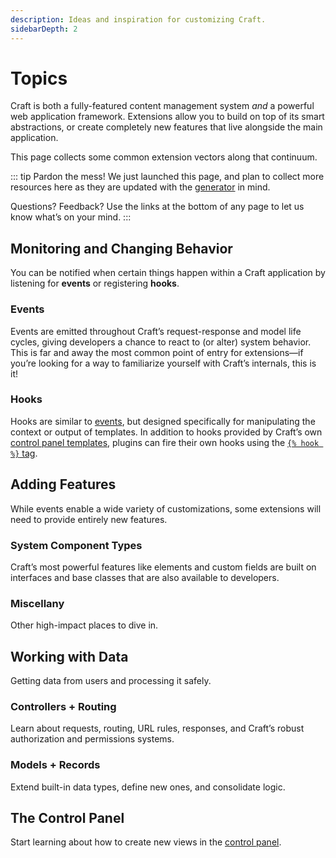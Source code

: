 ```yaml
---
description: Ideas and inspiration for customizing Craft.
sidebarDepth: 2
---
```


# Topics

Craft is both a fully-featured content management system _and_ a powerful web application framework. Extensions allow you to build on top of its smart abstractions, or create completely new features that live alongside the main application.

This page collects some common extension vectors along that continuum.

::: tip
Pardon the mess! We just launched this page, and plan to collect more resources here as they are updated with the [generator](generator.md) in mind.

Questions? Feedback? Use the links at the bottom of any page to let us know what’s on your mind.
:::

## Monitoring and Changing Behavior

You can be notified when certain things happen within a Craft application by listening for **events** or registering **hooks**.

### Events

Events are emitted throughout Craft’s request-response and model life cycles, giving developers a chance to react to (or alter) system behavior. This is far and away the most common point of entry for extensions—if you’re looking for a way to familiarize yourself with Craft’s internals, this is it!

<See path="events.md" />

### Hooks

Hooks are similar to [events](#events), but designed specifically for manipulating the context or output of templates. In addition to hooks provided by Craft’s own [control panel templates](template-hooks.md#control-panel-template-hooks), plugins can fire their own hooks using the [`{% hook %}` tag](../dev/tags.twig#hook).

<See path="template-hooks.md" />

## Adding Features

While events enable a wide variety of customizations, some extensions will need to provide entirely new features.

### System Component Types

Craft’s most powerful features like elements and custom fields are built on interfaces and base classes that are also available to developers.

<See path="element-types.md" />
<See path="field-types.md" />
<See path="filesystem-types.md" />
<See path="widget-types.md" />

### Miscellany

Other high-impact places to dive in.

<See path="utilities.md" />

## Working with Data

Getting data from users and processing it safely.

### Controllers + Routing

Learn about requests, routing, URL rules, responses, and Craft’s robust authorization and permissions systems.

<See path="controllers.md" />
<See path="user-permissions.md" />

### Models + Records

Extend built-in data types, define new ones, and consolidate logic.

<See path="behaviors.md" />
<See path="services.md" />
<See path="soft-deletes.md" />

## The Control Panel

Start learning about how to create new views in the [control panel](../control-panel.md).

<See path="cp-section.md" />
